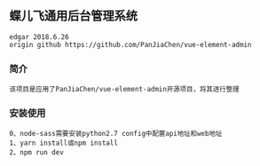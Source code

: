 ## 蝶儿飞通用后台管理系统
```
edgar 2018.6.26
origin github https://github.com/PanJiaChen/vue-element-admin

```

### 简介
```
该项目是应用了PanJiaChen/vue-element-admin开源项目，将其进行整理
```

### 安装使用
```
0、node-sass需要安装python2.7 config中配置api地址和web地址
1、yarn install或npm install
2、npm run dev
```
